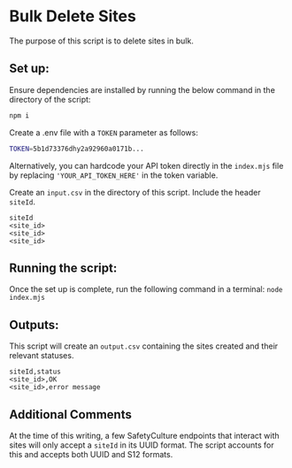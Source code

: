 # Bulk Delete Sites

The purpose of this script is to delete sites in bulk.

## Set up:

Ensure dependencies are installed by running the below command in the directory of the script:

```bash
npm i
```

Create a .env file with a `TOKEN` parameter as follows:

```bash
TOKEN=5b1d73376dhy2a92960a0171b...
```

Alternatively, you can hardcode your API token directly in the `index.mjs` file by replacing `'YOUR_API_TOKEN_HERE'` in the token variable.

Create an `input.csv` in the directory of this script. Include the header `siteId`.

```csv
siteId
<site_id>
<site_id>
<site_id>
```

## Running the script:

Once the set up is complete, run the following command in a terminal:
`node index.mjs`

## Outputs:

This script will create an `output.csv` containing the sites created and their relevant statuses.

```csv
siteId,status
<site_id>,OK
<site_id>,error message
```

## Additional Comments

At the time of this writing, a few SafetyCulture endpoints that interact with sites will only accept a `siteId` in its UUID format. The script accounts for this and accepts both UUID and S12 formats.
